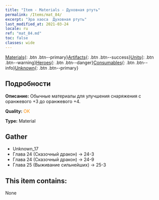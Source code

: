```yaml
---
title: "Item - Materials - Духовная ртуть"
permalink: /Items/mat_84/
excerpt: "Эра хаоса  Духовная ртуть"
last_modified_at: 2021-03-24
locale: ru
ref: "mat_84.md"
toc: false
classes: wide
---
```

 [Materials](/ru/Items/){: .btn .btn--primary}[Artifacts](/ru/Items/Artifacts/){: .btn .btn--success}[Units](/ru/Items/Units/){: .btn .btn--warning}[Heroes](/ru/Items/Heroes/){: .btn .btn--danger}[Consumables](/ru/Items/Consumables/){: .btn .btn--info}[Unknown](/ru/Items/Unknown/){: .btn .btn--primary}

## Подробности
 **Описание:** Обычные материалы для улучшения снаряжения c оранжевого +3 до оранжевого +4.

 **Quality:** <span style="color: #FF8C00">OK</span>

 **Type:** Material

## Gather

*    Unknown_17 
*    Глава 24 (Сказочный дракон) -> 24-3 
*    Глава 24 (Сказочный дракон) -> 24-9 
*    Глава 25 (Выживание сильнейших) -> 25-3 

## This item contains:

  None


